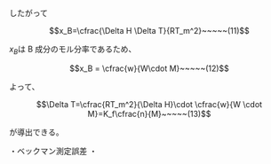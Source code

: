したがって

$$x_B=\cfrac{\Delta H \Delta T}{RT_m^2}~~~~~(11)$$

$x_B$は B 成分のモル分率であるため、

$$x_B = \cfrac{w}{W\cdot M}~~~~~(12)$$

よって、

$$\Delta T=\cfrac{RT_m^2}{\Delta H}\cdot \cfrac{w}{W \cdot M}=K_f\cfrac{n}{M}~~~~~(13)$$

が導出できる。

・ベックマン測定誤差
・
